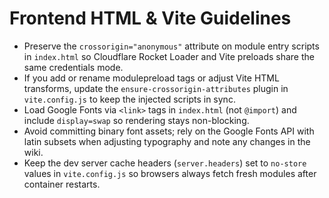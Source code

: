 # Frontend HTML & Vite Guidelines

- Preserve the `crossorigin="anonymous"` attribute on module entry scripts in `index.html` so Cloudflare Rocket Loader and Vite preloads share the same credentials mode.
- If you add or rename modulepreload tags or adjust Vite HTML transforms, update the `ensure-crossorigin-attributes` plugin in `vite.config.js` to keep the injected scripts in sync.
- Load Google Fonts via `<link>` tags in `index.html` (not `@import`) and include `display=swap` so rendering stays non-blocking.
- Avoid committing binary font assets; rely on the Google Fonts API with latin subsets when adjusting typography and note any changes in the wiki.
- Keep the dev server cache headers (`server.headers`) set to `no-store` values in `vite.config.js` so browsers always fetch fresh modules after container restarts.
